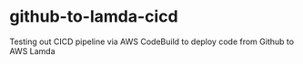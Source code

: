 # github-to-lamda-cicd
Testing out CICD pipeline via AWS CodeBuild to deploy code from Github to AWS Lamda
